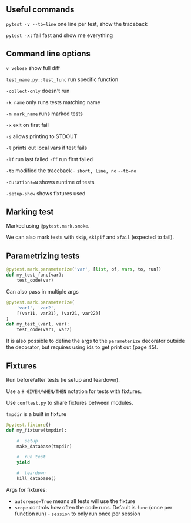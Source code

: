 ## Useful commands

`pytest -v --tb=line` one line per test, show the traceback

`pytest -xl` fail fast and show me everything

## Command line options

`v vebose`  show full diff

`test_name.py::test_func` run specific function

`-collect-only` doesn't run

`-k name` only runs tests matching name

`-m mark_name` runs marked tests 

`-x` exit on first fail

`-s` allows printing to STDOUT

`-l` prints out local vars if test fails

`-lf` run last failed
`-ff` run first failed

`-tb` modified the traceback - `short, line, no`
`--tb=no`

`-durations=N` shows runtime of tests

`-setup-show` shows fixtures used

## Marking test

Marked using `@pytest.mark.smoke`.

We can also mark tests with `skip`, `skipif` and `xfail` (expected to fail).

## Parametrizing tests

```python
@pytest.mark.parameterize('var', [list, of, vars, to, run])
def my_test_func(var):
    test_code(var)
```

Can also pass in multiple args
```python
@pytest.mark.parameterize(
    'var1', 'var2',
    [(var11, var21), (var21, var22)]
)
def my_test_(var1, var):
    test_code(var1, var2)
```

It is also possible to define the args to the `parameterize` decorator outside the decorator, but requires using ids to get print out (page 45).

## Fixtures

Run before/after tests (ie setup and teardown).

Use a `# GIVEN/WHEN/THEN` notation for tests with fixtures.

Use `conftest.py` to share fixtures between modules.

`tmpdir` is a built in fixture

```python
@pytest.fixture()
def my_fixture(tmpdir):

    #  setup
    make_database(tmpdir)

    #  run test
    yield

    #  teardown
    kill_database()
```

Args for fixtures:
- `autoreuse=True` means all tests will use the fixture
- `scope` controls how often the code runs.  Default is `func` (once per function run) - `session` to only run once per session
